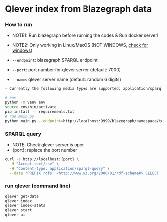 # Qlever index from Blazegraph data

### How to run

- NOTE1: Run blazegraph before running the codes & Run docker server!
- NOTE2: Only working in Linux/MacOS (NOT WINDOWS, [check for windows](https://github.com/ad-freiburg/qlever-control/issues/45))

- `--endpoint`: blazegraph SPARQL endpoint
- `--port`: port number for qlever server (default: 7000)
- `--name`: qlever server name (default: random 6 digits)

```bash
- Currently the following media types are supported: application/sparql-results+json, application/sparql-results+xml, application/qlever-results+json, text/tab-separated-values, text/csv, text/turtle, application/octet-stream

# env
python -m venv env
source env/bin/activate
pip install -r requirements.txt
# run main.py
python main.py --endpoint=http://localhost:9999/blazegraph/namespace/test/sparql --port=7080 --name=test
```

### SPARQL query

- NOTE: Check qlever server is open
- {port}: replace the port number

```bash
curl -s http://localhost:{port} \
  -H "Accept:text/csv" \
  -H "Content-type: application/sparql-query" \
  --data "PREFIX rdfs: <http://www.w3.org/2000/01/rdf-schema#> SELECT ?label WHERE { ?s rdfs:label ?label . } LIMIT 10"
```

### run qlever (command line)

```bash
qlever get-data
qlever index
qlever index-stats
qlever start
qlever ui
```
